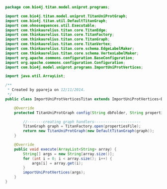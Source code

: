 
```java
package com.bio4j.titan.model.uniprot.programs;

import com.bio4j.titan.model.uniprot.TitanUniProtGraph;
import com.bio4j.titan.util.DefaultTitanGraph;
import com.ohnosequences.util.Executable;
import com.thinkaurelius.titan.core.TitanEdge;
import com.thinkaurelius.titan.core.TitanFactory;
import com.thinkaurelius.titan.core.TitanGraph;
import com.thinkaurelius.titan.core.TitanVertex;
import com.thinkaurelius.titan.core.schema.EdgeLabelMaker;
import com.thinkaurelius.titan.core.schema.VertexLabelMaker;
import org.apache.commons.configuration.BaseConfiguration;
import org.apache.commons.configuration.Configuration;
import com.bio4j.model.uniprot.programs.ImportUniProtVertices;

import java.util.ArrayList;

/**
 * Created by ppareja on 12/11/2014.
 */
public class ImportUniProtVerticesTitan extends ImportUniProtVertices<DefaultTitanGraph, TitanVertex, VertexLabelMaker, TitanEdge, EdgeLabelMaker> implements Executable {

	@Override
	protected TitanUniProtGraph config(String dbFolder, String propertiesFile) {

		//-------creating graph handlers---------------------
		TitanGraph graph = TitanFactory.open(propertiesFile);
		return new TitanUniProtGraph(new DefaultTitanGraph(graph));
	}

	@Override
	public void execute(ArrayList<String> array) {
		String[] args = new String[array.size()];
		for (int i = 0; i < array.size(); i++) {
			args[i] = array.get(i);
		}
		importUniProtVertices(args);
	}
}

```




[main/java/com/bio4j/titan/model/enzyme/programs/ImportEnzymeDBTitan.java]: ../../enzyme/programs/ImportEnzymeDBTitan.java.md
[main/java/com/bio4j/titan/model/enzyme/TitanEnzymeDBGraph.java]: ../../enzyme/TitanEnzymeDBGraph.java.md
[main/java/com/bio4j/titan/model/geninfo/TitanGenInfoGraph.java]: ../../geninfo/TitanGenInfoGraph.java.md
[main/java/com/bio4j/titan/model/go/programs/ImportGOTitan.java]: ../../go/programs/ImportGOTitan.java.md
[main/java/com/bio4j/titan/model/go/TitanGoGraph.java]: ../../go/TitanGoGraph.java.md
[main/java/com/bio4j/titan/model/ncbiTaxonomy/programs/ImportNCBITaxonomyTitan.java]: ../../ncbiTaxonomy/programs/ImportNCBITaxonomyTitan.java.md
[main/java/com/bio4j/titan/model/ncbiTaxonomy/TitanNCBITaxonomyGraph.java]: ../../ncbiTaxonomy/TitanNCBITaxonomyGraph.java.md
[main/java/com/bio4j/titan/model/ncbiTaxonomy_geninfo/programs/ImportGenInfoNCBITaxonIndexTitan.java]: ../../ncbiTaxonomy_geninfo/programs/ImportGenInfoNCBITaxonIndexTitan.java.md
[main/java/com/bio4j/titan/model/ncbiTaxonomy_geninfo/TitanNCBITaxonomyGenInfoGraph.java]: ../../ncbiTaxonomy_geninfo/TitanNCBITaxonomyGenInfoGraph.java.md
[main/java/com/bio4j/titan/model/uniprot/programs/ImportIsoformSequencesTitan.java]: ImportIsoformSequencesTitan.java.md
[main/java/com/bio4j/titan/model/uniprot/programs/ImportProteinInteractionsTitan.java]: ImportProteinInteractionsTitan.java.md
[main/java/com/bio4j/titan/model/uniprot/programs/ImportProteinInteractionsUsingFolderTitan.java]: ImportProteinInteractionsUsingFolderTitan.java.md
[main/java/com/bio4j/titan/model/uniprot/programs/ImportUniProtEdgesTitan.java]: ImportUniProtEdgesTitan.java.md
[main/java/com/bio4j/titan/model/uniprot/programs/ImportUniProtEdgesUsingFolderTitan.java]: ImportUniProtEdgesUsingFolderTitan.java.md
[main/java/com/bio4j/titan/model/uniprot/programs/ImportUniProtTitan.java]: ImportUniProtTitan.java.md
[main/java/com/bio4j/titan/model/uniprot/programs/ImportUniProtVerticesTitan.java]: ImportUniProtVerticesTitan.java.md
[main/java/com/bio4j/titan/model/uniprot/programs/ImportUniProtVerticesUsingFolderTitan.java]: ImportUniProtVerticesUsingFolderTitan.java.md
[main/java/com/bio4j/titan/model/uniprot/programs/SplitUniProtXMLFile.java]: SplitUniProtXMLFile.java.md
[main/java/com/bio4j/titan/model/uniprot/TitanUniProtGraph.java]: ../TitanUniProtGraph.java.md
[main/java/com/bio4j/titan/model/uniprot_enzyme/programs/ImportUniProtEnzymeDBTitan.java]: ../../uniprot_enzyme/programs/ImportUniProtEnzymeDBTitan.java.md
[main/java/com/bio4j/titan/model/uniprot_enzyme/programs/ImportUniProtEnzymeDBUsingFolderTitan.java]: ../../uniprot_enzyme/programs/ImportUniProtEnzymeDBUsingFolderTitan.java.md
[main/java/com/bio4j/titan/model/uniprot_enzyme/TitanUniProtEnzymeGraph.java]: ../../uniprot_enzyme/TitanUniProtEnzymeGraph.java.md
[main/java/com/bio4j/titan/model/uniprot_go/programs/ImportUniProtGoTitan.java]: ../../uniprot_go/programs/ImportUniProtGoTitan.java.md
[main/java/com/bio4j/titan/model/uniprot_go/programs/ImportUniProtGoUsingFolderTitan.java]: ../../uniprot_go/programs/ImportUniProtGoUsingFolderTitan.java.md
[main/java/com/bio4j/titan/model/uniprot_go/TitanUniProtGoGraph.java]: ../../uniprot_go/TitanUniProtGoGraph.java.md
[main/java/com/bio4j/titan/model/uniprot_ncbiTaxonomy/programs/ImportUniProtNCBITaxonomyTitan.java]: ../../uniprot_ncbiTaxonomy/programs/ImportUniProtNCBITaxonomyTitan.java.md
[main/java/com/bio4j/titan/model/uniprot_ncbiTaxonomy/programs/ImportUniProtNCBITaxonomyUsingFolderTitan.java]: ../../uniprot_ncbiTaxonomy/programs/ImportUniProtNCBITaxonomyUsingFolderTitan.java.md
[main/java/com/bio4j/titan/model/uniprot_ncbiTaxonomy/TitanUniProtNCBITaxonomyGraph.java]: ../../uniprot_ncbiTaxonomy/TitanUniProtNCBITaxonomyGraph.java.md
[main/java/com/bio4j/titan/model/uniprot_uniref/programs/ImportUniProtUniRefTitan.java]: ../../uniprot_uniref/programs/ImportUniProtUniRefTitan.java.md
[main/java/com/bio4j/titan/model/uniprot_uniref/programs/ImportUniProtUniRefUsingFolderTitan.java]: ../../uniprot_uniref/programs/ImportUniProtUniRefUsingFolderTitan.java.md
[main/java/com/bio4j/titan/model/uniprot_uniref/TitanUniProtUniRefGraph.java]: ../../uniprot_uniref/TitanUniProtUniRefGraph.java.md
[main/java/com/bio4j/titan/model/uniref/programs/ImportUniRefTitan.java]: ../../uniref/programs/ImportUniRefTitan.java.md
[main/java/com/bio4j/titan/model/uniref/programs/SplitUniRefXMLFile.java]: ../../uniref/programs/SplitUniRefXMLFile.java.md
[main/java/com/bio4j/titan/model/uniref/TitanUniRefGraph.java]: ../../uniref/TitanUniRefGraph.java.md
[main/java/com/bio4j/titan/programs/ImportTitanDB.java]: ../../../programs/ImportTitanDB.java.md
[main/java/com/bio4j/titan/util/DefaultTitanGraph.java]: ../../../util/DefaultTitanGraph.java.md
[test/java/com/bio4j/titan/tests/enzymedb.scala]: ../../../../../../../../test/java/com/bio4j/titan/tests/enzymedb.scala.md
[test/java/com/bio4j/titan/tests/go.scala]: ../../../../../../../../test/java/com/bio4j/titan/tests/go.scala.md
[test/java/com/bio4j/titan/tests/ImportEnzymeDBTitanTest.java]: ../../../../../../../../test/java/com/bio4j/titan/tests/ImportEnzymeDBTitanTest.java.md
[test/java/com/bio4j/titan/tests/ImportGOTitanTest.java]: ../../../../../../../../test/java/com/bio4j/titan/tests/ImportGOTitanTest.java.md
[test/java/com/bio4j/titan/tests/ImportUniProtGoTitanTest.java]: ../../../../../../../../test/java/com/bio4j/titan/tests/ImportUniProtGoTitanTest.java.md
[test/java/com/bio4j/titan/tests/ImportUniRefTitanTest.java]: ../../../../../../../../test/java/com/bio4j/titan/tests/ImportUniRefTitanTest.java.md
[test/java/com/bio4j/titan/tests/IndexTestSuite.scala]: ../../../../../../../../test/java/com/bio4j/titan/tests/IndexTestSuite.scala.md
[test/java/com/bio4j/titan/tests/IndicesTest.java]: ../../../../../../../../test/java/com/bio4j/titan/tests/IndicesTest.java.md
[test/java/com/bio4j/titan/tests/uniprot_go.scala]: ../../../../../../../../test/java/com/bio4j/titan/tests/uniprot_go.scala.md
[test/java/com/bio4j/titan/tests/uniref.scala]: ../../../../../../../../test/java/com/bio4j/titan/tests/uniref.scala.md